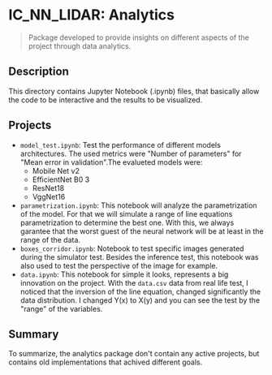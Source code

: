 # IC_NN_LIDAR: Analytics

> Package developed to provide insights on different aspects of the project through data analytics.

## Description

This directory contains Jupyter Notebook (.ipynb) files, that basically allow the code to be interactive and the results to be visualized.

## Projects

- `model_test.ipynb`: Test the performance of different models architectures. The used metrics were "Number of parameters" for "Mean error in validation".The evalueted models were:
    - Mobile Net v2
    - EfficientNet B0 3
    - ResNet18
    - VggNet16
- `parametrization.ipynb`: This notebook will analyze the parametrization of the model. For that we will simulate a range of line equations parametrization to determine the best one. With this, we always garantee that the worst guest of the neural network will be at least in the range of the data.
- `boxes_corridor.ipynb`: Notebook to test specific images generated during the simulator test. Besides the inference test, this notebook was also used to test the perspective of the image for example.
- `data.ipynb`: This notebook for simple it looks, represents a big innovation on the project. With the `data.csv` data from real life test, I noticed that the inversion of the line equation, changed significantly the data distribution. I changed Y(x) to X(y) and you can see the test by the "range" of the variables. 

## Summary

To summarize, the analytics package don't contain any active projects, but contains old implementations that achived different goals.


